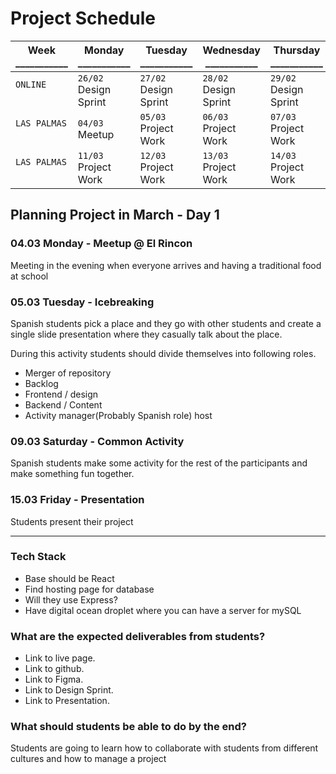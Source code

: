 # Project Schedule

Week<br />___________ | Monday<br />___________ | Tuesday<br />___________ | Wednesday<br />___________ | Thursday<br />___________ | Friday<br />___________ | Saturday<br />___________ | Sunday<br />___________ 
-- | -- | -- | -- | -- | -- | -- | --
`ONLINE`<br />&nbsp; | `26/02`<br />Design Sprint<br /> | `27/02`<br />Design Sprint | `28/02`<br />Design Sprint | `29/02`<br />Design Sprint | `01/03`<br />Design Sprint | `02/03`<br />Get packed | `03/03`<br />Departure
`LAS PALMAS`<br />&nbsp; | `04/03`<br />Meetup | `05/03`<br />Project Work | `06/03`<br />Project Work | `07/03`<br />Project Work | `08/03`<br />Project Work | `09/03`<br />Activity | `10/03`<br />Free
`LAS PALMAS`<br />&nbsp; | `11/03`<br />Project Work | `12/03`<br />Project Work | `13/03`<br />Project Work | `14/03`<br />Project Work | `15/03`<br />Presentation | `16/03`<br />Departure | `17/03`<br />Departure

## Planning Project in March - Day 1

### 04.03 Monday - Meetup @ El Rincon
Meeting in the evening when everyone arrives and having a traditional food at school

### 05.03 Tuesday - Icebreaking
Spanish students pick a place and they go with other students and create a single slide presentation where they casually talk about the place.

During this activity students should divide themselves into following roles.
- Merger of repository
- Backlog
- Frontend / design
- Backend / Content
- Activity manager(Probably Spanish role)
host

### 09.03 Saturday - Common Activity
Spanish students make some activity for the rest of the participants and make something fun together.

### 15.03 Friday - Presentation
Students present their project
___

### Tech Stack
- Base should be React
- Find hosting page for database
- Will they use Express?
- Have digital ocean droplet where you can have a server for mySQL

### What are the expected deliverables from students?
- Link to live page.
- Link to github.
- Link to Figma.
- Link to Design Sprint.
- Link to Presentation.

### What should students be able to do by the end?
Students are going to learn how to collaborate with students from different cultures and how to manage a project